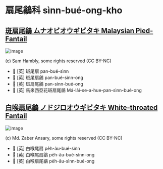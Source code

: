 # 扇尾鶲科 sìnn-bué-ong-kho

## [斑扇尾鶲 ムナオビオウギビタキ Malaysian Pied-Fantail](https://ebird.org/species/piefan1)

![image](https://inaturalist-open-data.s3.amazonaws.com/photos/188717255/medium.jpg)

(c) Sam Hambly, some rights reserved (CC BY-NC)

- 🎯 [英] 斑尾扇 pan-bué-sìnn
- 🎯 [英] 斑尾扇鶲 pan-bué-sìnn-ong
- 🎯 [英] 斑扇尾鶲 pan-sìnn-bué-ong
- 🎯 [英] 馬來西亞花斑扇尾鶲 Má-lâi-se-a-hue-pan-sìnn-bué-ong

## [白喉扇尾鶲 ノドジロオウギビタキ White-throated Fantail](https://ebird.org/species/whtfan1)

![image](https://inaturalist-open-data.s3.amazonaws.com/photos/87761856/medium.jpg)

(c) Md. Zaber Ansary, some rights reserved (CC BY-NC)

- 🎯 [英] 白喉尾扇 pe̍h-âu-bué-sìnn
- 🎯 [英] 白喉尾扇鶲 pe̍h-âu-bué-sìnn-ong
- 🎯 [英] 白喉扇尾鶲 pe̍h-âu-sìnn-bué-ong
